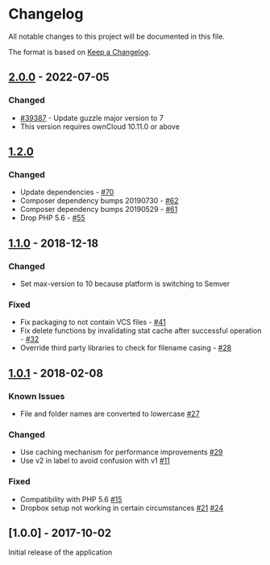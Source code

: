 # Changelog

All notable changes to this project will be documented in this file.

The format is based on [Keep a Changelog](http://keepachangelog.com/en/1.0.0/).

## [2.0.0] - 2022-07-05

### Changed

- [#39387](https://github.com/owncloud/core/issues/39387) - Update guzzle major version to 7
- This version requires ownCloud 10.11.0 or above

## [1.2.0]

### Changed
- Update dependencies - [#70](https://github.com/owncloud/files_external_dropbox/issues/70)
- Composer dependency bumps 20190730 - [#62](https://github.com/owncloud/files_external_dropbox/issues/62)
- Composer dependency bumps 20190529 - [#61](https://github.com/owncloud/files_external_dropbox/issues/61)
- Drop PHP 5.6 - [#55](https://github.com/owncloud/files_external_dropbox/issues/55)

## [1.1.0] - 2018-12-18

### Changed

- Set max-version to 10 because platform is switching to Semver

### Fixed

- Fix packaging to not contain VCS files - [#41](https://github.com/owncloud/files_external_dropbox/pull/41)
- Fix delete functions by invalidating stat cache after successful operation - [#32](https://github.com/owncloud/files_external_dropbox/issues/32)
- Override third party libraries to check for filename casing - [#28](https://github.com/owncloud/files_external_dropbox/issues/28)

## [1.0.1] - 2018-02-08
### Known Issues

- File and folder names are converted to lowercase [#27](https://github.com/owncloud/files_external_dropbox/issues/27)

### Changed

- Use caching mechanism for performance improvements [#29](https://github.com/owncloud/files_external_dropbox/pull/29)
- Use v2 in label to avoid confusion with v1 [#11](https://github.com/owncloud/files_external_dropbox/pull/11)

### Fixed

- Compatibility with PHP 5.6 [#15](https://github.com/owncloud/files_external_dropbox/pull/15)
- Dropbox setup not working in certain circumstances [#21](https://github.com/owncloud/files_external_dropbox/pull/21) [#24](https://github.com/owncloud/files_external_dropbox/pull/24/files)

## [1.0.0] - 2017-10-02

Initial release of the application

[Unreleased]: https://github.com/owncloud/files_external_dropbox/compare/v2.0.0...master
[2.0.0]: https://github.com/owncloud/files_external_dropbox/compare/v1.2.0...v2.0.0
[1.2.0]: https://github.com/owncloud/files_external_dropbox/compare/v1.1.0...v1.2.0
[1.1.0]: https://github.com/owncloud/files_external_dropbox/compare/v1.0.1...v1.1.0
[1.0.1]: https://github.com/owncloud/files_external_dropbox/compare/v1.0.0...v1.0.1
